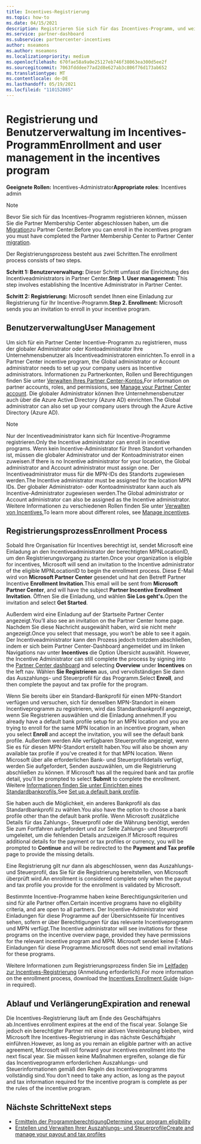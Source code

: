 ```yaml
---
title: Incentives-Registrierung
ms.topic: how-to
ms.date: 04/15/2021
description: Registrieren Sie sich für das Incentives-Programm, und weisen Sie die erforderlichen Rollen für die Benutzerverwaltung zu. In diesem Artikel wird der Registrierungsprozess beschrieben.
ms.service: partner-dashboard
ms.subservice: partnercenter-incentives
author: mseamons
ms.author: mseamons
ms.localizationpriority: medium
ms.openlocfilehash: 670fae58a9a0e25127eb746f38063ea300d5ee2f
ms.sourcegitcommit: 7063fdddee77ad2d8e627ab3c806f76d173ab652
ms.translationtype: MT
ms.contentlocale: de-DE
ms.lasthandoff: 05/19/2021
ms.locfileid: "110152085"
---
```

# <a name="enrollment-and-user-management-in-the-incentives-program"></a><span data-ttu-id="bab62-104">Registrierung und Benutzerverwaltung im Incentives-Programm</span><span class="sxs-lookup"><span data-stu-id="bab62-104">Enrollment and user management in the incentives program</span></span>

<span data-ttu-id="bab62-105">**Geeignete Rollen:** Incentives-Administrator</span><span class="sxs-lookup"><span data-stu-id="bab62-105">**Appropriate roles**: Incentives admin</span></span>

>[!NOTE]
><span data-ttu-id="bab62-106">Bevor Sie sich für das Incentives-Programm registrieren können, müssen Sie die Partner Membership Center abgeschlossen haben, um die [Migration](prepare-pmc-pc-migration.md)zu Partner Center.</span><span class="sxs-lookup"><span data-stu-id="bab62-106">Before you can enroll in the incentives program you must have completed the Partner Membership Center to Partner Center [migration](prepare-pmc-pc-migration.md).</span></span>

<span data-ttu-id="bab62-107">Der Registrierungsprozess besteht aus zwei Schritten.</span><span class="sxs-lookup"><span data-stu-id="bab62-107">The enrollment process consists of two steps.</span></span>

<span data-ttu-id="bab62-108">**Schritt 1: Benutzerverwaltung:** Dieser Schritt umfasst die Einrichtung des Incentiveadministrators in Partner Center.</span><span class="sxs-lookup"><span data-stu-id="bab62-108">**Step 1. User management:** This step involves establishing the Incentive Administrator in Partner Center.</span></span>

<span data-ttu-id="bab62-109">**Schritt 2: Registrierung:** Microsoft sendet Ihnen eine Einladung zur Registrierung für Ihr Incentive-Programm.</span><span class="sxs-lookup"><span data-stu-id="bab62-109">**Step 2. Enrollment:** Microsoft sends you an invitation to enroll in your incentive program.</span></span>

## <a name="user-management"></a><span data-ttu-id="bab62-110">Benutzerverwaltung</span><span class="sxs-lookup"><span data-stu-id="bab62-110">User Management</span></span>

<span data-ttu-id="bab62-111">Um sich für ein Partner Center Incentive-Programm zu registrieren, muss der globaler Administrator oder Kontoadministrator Ihre Unternehmensbenutzer als Incentiveadministratoren einrichten.</span><span class="sxs-lookup"><span data-stu-id="bab62-111">To enroll in a Partner Center incentive program, the Global administrator or Account administrator needs to set up your company users as Incentive administrators.</span></span> <span data-ttu-id="bab62-112">Informationen zu Partnerkonten, Rollen und Berechtigungen finden Sie unter [Verwalten Ihres Partner Center-Kontos.](partner-center-account-setup.md)</span><span class="sxs-lookup"><span data-stu-id="bab62-112">For information on partner accounts, roles, and permissions, see [Manage your Partner Center account](partner-center-account-setup.md).</span></span> <span data-ttu-id="bab62-113">Die globaler Administrator können Ihre Unternehmensbenutzer auch über die Azure Active Directory (Azure AD) einrichten.</span><span class="sxs-lookup"><span data-stu-id="bab62-113">The Global administrator can also set up your company users through the Azure Active Directory (Azure AD).</span></span>

>[!NOTE]
><span data-ttu-id="bab62-114">Nur der Incentiveadministrator kann sich für Incentive-Programme registrieren.</span><span class="sxs-lookup"><span data-stu-id="bab62-114">Only the Incentive administrator can enroll in incentive programs.</span></span> <span data-ttu-id="bab62-115">Wenn kein Incentive-Administrator für Ihren Standort vorhanden ist, müssen die globaler Administrator und der Kontoadministrator einen zuweisen.</span><span class="sxs-lookup"><span data-stu-id="bab62-115">If there is no Incentive administrator for your location, the Global administrator and Account administrator must assign one.</span></span> <span data-ttu-id="bab62-116">Der Incentiveadministrator muss für die MPN-IDs des Standorts zugewiesen werden.</span><span class="sxs-lookup"><span data-stu-id="bab62-116">The Incentive administrator must be assigned for the location MPN IDs.</span></span> <span data-ttu-id="bab62-117">Der globaler Administrator- oder Kontoadministrator kann auch als Incentive-Administrator zugewiesen werden.</span><span class="sxs-lookup"><span data-stu-id="bab62-117">The Global administrator or Account administrator can also be assigned as the Incentive administrator.</span></span> <span data-ttu-id="bab62-118">Weitere Informationen zu verschiedenen Rollen finden Sie unter [Verwalten von Incentives.](permissions-overview.md#manage-incentives)</span><span class="sxs-lookup"><span data-stu-id="bab62-118">To learn more about different roles, see [Manage incentives](permissions-overview.md#manage-incentives).</span></span>

## <a name="enrollment-process"></a><span data-ttu-id="bab62-119">Registrierungsprozess</span><span class="sxs-lookup"><span data-stu-id="bab62-119">Enrollment Process</span></span>

<span data-ttu-id="bab62-120">Sobald Ihre Organisation für Incentives berechtigt ist, sendet Microsoft eine Einladung an den Incentiveadministrator der berechtigten MPNLocationID, um den Registrierungsvorgang zu starten.</span><span class="sxs-lookup"><span data-stu-id="bab62-120">Once your organization is eligible for incentives, Microsoft will send an invitation to the Incentive administrator of the eligible MPNLocationID to begin the enrollment process.</span></span> <span data-ttu-id="bab62-121">Diese E-Mail wird von **Microsoft Partner Center** gesendet und hat den Betreff Partner Incentive **Enrollment Invitation**.</span><span class="sxs-lookup"><span data-stu-id="bab62-121">This email will be sent from **Microsoft Partner Center**, and will have the subject **Partner Incentive Enrollment Invitation**.</span></span> <span data-ttu-id="bab62-122">Öffnen Sie die Einladung, und wählen **Sie Los geht's.**</span><span class="sxs-lookup"><span data-stu-id="bab62-122">Open the invitation and select **Get Started**.</span></span>

<span data-ttu-id="bab62-123">Außerdem wird eine Einladung auf der Startseite Partner Center angezeigt.</span><span class="sxs-lookup"><span data-stu-id="bab62-123">You’ll also see an invitation on the Partner Center home page.</span></span> <span data-ttu-id="bab62-124">Nachdem Sie diese Nachricht ausgewählt haben, wird sie nicht mehr angezeigt.</span><span class="sxs-lookup"><span data-stu-id="bab62-124">Once you select that message, you won’t be able to see it again.</span></span> <span data-ttu-id="bab62-125">Der Incentiveadministrator kann den Prozess jedoch trotzdem abschließen, indem  er sich beim Partner Center-Dashboard angemeldet und im linken Navigations nav unter **Incentives** die Option Übersicht auswählt. [](https://partner.microsoft.com/dashboard/)</span><span class="sxs-lookup"><span data-stu-id="bab62-125">However, the Incentive Administrator can still complete the process by signing into the [Partner Center dashboard](https://partner.microsoft.com/dashboard/) and selecting **Overview** under **Incentives** on the left nav.</span></span> <span data-ttu-id="bab62-126">Wählen **Sie Registrieren** aus, und vervollständigen Sie dann das Auszahlungs- und Steuerprofil für das Programm.</span><span class="sxs-lookup"><span data-stu-id="bab62-126">Select **Enroll**, and then complete the payout and tax profile for the program.</span></span>

<span data-ttu-id="bab62-127">Wenn Sie bereits über ein Standard-Bankprofil für einen MPN-Standort verfügen und versuchen, sich für  denselben MPN-Standort in einem Incentiveprogramm zu registrieren, wird das Standardbankprofil angezeigt, wenn Sie Registrieren auswählen und die Einladung annehmen.</span><span class="sxs-lookup"><span data-stu-id="bab62-127">If you already have a default bank profile setup for an MPN location and you are trying to enroll for the same MPN location in an incentive program, when you select **Enroll** and accept the invitation, you will see the default bank profile.</span></span> <span data-ttu-id="bab62-128">Außerdem werden Alle verfügbaren Steuerprofile angezeigt, wenn Sie es für diesen MPN-Standort erstellt haben.</span><span class="sxs-lookup"><span data-stu-id="bab62-128">You will also be shown any available tax profile if you've created it for that MPN location.</span></span> <span data-ttu-id="bab62-129">Wenn Microsoft über alle erforderlichen Bank- und Steuerprofildetails verfügt, werden Sie aufgefordert, Senden auszuwählen, um die Registrierung abschließen zu können. </span><span class="sxs-lookup"><span data-stu-id="bab62-129">If Microsoft has all the required bank and tax profile detail, you'll be prompted to select **Submit** to complete the enrollment.</span></span> <span data-ttu-id="bab62-130">Weitere [Informationen finden Sie unter Einrichten eines Standardbankprofils.](incentives-create-and-manage-your-payout-and-tax-profiles.md#set-up-a-default-bank-profile)</span><span class="sxs-lookup"><span data-stu-id="bab62-130">See [Set up a default bank profile](incentives-create-and-manage-your-payout-and-tax-profiles.md#set-up-a-default-bank-profile).</span></span>

<span data-ttu-id="bab62-131">Sie haben auch die Möglichkeit, ein anderes Bankprofil als das Standardbankprofil zu wählen.</span><span class="sxs-lookup"><span data-stu-id="bab62-131">You also have the option to choose a bank profile other than the default bank profile.</span></span> <span data-ttu-id="bab62-132">Wenn Microsoft zusätzliche Details für das Zahlungs-, Steuerprofil oder  die Währung benötigt,  werden Sie zum Fortfahren aufgefordert und zur Seite Zahlungs- und Steuerprofil umgeleitet, um die fehlenden Details anzuzeigen.</span><span class="sxs-lookup"><span data-stu-id="bab62-132">If Microsoft requires additional details for the payment or tax profiles or currency, you will be prompted to **Continue** and will be redirected to the **Payment and Tax profile** page to provide the missing details.</span></span> 

<span data-ttu-id="bab62-133">Eine Registrierung gilt nur dann als abgeschlossen, wenn das Auszahlungs- und Steuerprofil, das Sie für die Registrierung bereitstellen, von Microsoft überprüft wird.</span><span class="sxs-lookup"><span data-stu-id="bab62-133">An enrollment is considered complete only when the payout and tax profile you provide for the enrollment is validated by Microsoft.</span></span>

<span data-ttu-id="bab62-134">Bestimmte Incentive-Programme haben keine Berechtigungskriterien und sind für alle Partner offen.</span><span class="sxs-lookup"><span data-stu-id="bab62-134">Certain incentive programs have no eligibility criteria, and are open to all partners.</span></span> <span data-ttu-id="bab62-135">Der Incentive-Administrator wird Einladungen für diese Programme auf der Übersichtsseite für Incentives sehen, sofern er über Berechtigungen für das relevante Incentiveprogramm und MPN verfügt.</span><span class="sxs-lookup"><span data-stu-id="bab62-135">The Incentive administrator will see invitations for these programs on the incentive overview page, provided they have permissions for the relevant incentive program and MPN.</span></span> <span data-ttu-id="bab62-136">Microsoft sendet keine E-Mail-Einladungen für diese Programme.</span><span class="sxs-lookup"><span data-stu-id="bab62-136">Microsoft does not send email invitations for these programs.</span></span>

<span data-ttu-id="bab62-137">Weitere Informationen zum Registrierungsprozess finden Sie im [Leitfaden zur Incentives-Registrierung](https://partner.microsoft.com/resources/detail/partner-center-incentives-enrollment-pdf) (Anmeldung erforderlich).</span><span class="sxs-lookup"><span data-stu-id="bab62-137">For more information on the enrollment process, download the [Incentives Enrollment Guide](https://partner.microsoft.com/resources/detail/partner-center-incentives-enrollment-pdf) (sign-in required).</span></span>

## <a name="expiration-and-renewal"></a><span data-ttu-id="bab62-138">Ablauf und Verlängerung</span><span class="sxs-lookup"><span data-stu-id="bab62-138">Expiration and renewal</span></span>

<span data-ttu-id="bab62-139">Die Incentives-Registrierung läuft am Ende des Geschäftsjahrs ab.</span><span class="sxs-lookup"><span data-stu-id="bab62-139">Incentives enrollment expires at the end of the fiscal year.</span></span> <span data-ttu-id="bab62-140">Solange Sie jedoch ein berechtigter Partner mit einer aktiven Vereinbarung bleiben, wird Microsoft Ihre Incentives-Registrierung in das nächste Geschäftsjahr einführen.</span><span class="sxs-lookup"><span data-stu-id="bab62-140">However, as long as you remain an eligible partner with an active agreement, Microsoft will roll forward your incentives enrollment into the next fiscal year.</span></span> <span data-ttu-id="bab62-141">Sie müssen keine Maßnahmen ergreifen, solange die für das Incentiveprogramm erforderlichen Auszahlungs- und Steuerinformationen gemäß den Regeln des Incentiveprogramms vollständig sind.</span><span class="sxs-lookup"><span data-stu-id="bab62-141">You don't need to take any action, as long as the payout and tax information required for the incentive program is complete as per the rules of the incentive program.</span></span>

## <a name="next-steps"></a><span data-ttu-id="bab62-142">Nächste Schritte</span><span class="sxs-lookup"><span data-stu-id="bab62-142">Next steps</span></span>

- [<span data-ttu-id="bab62-143">Ermitteln der Programmberechtigung</span><span class="sxs-lookup"><span data-stu-id="bab62-143">Determine your program eligibility</span></span>](incentives-determined-your-program-eligibility.md)
- [<span data-ttu-id="bab62-144">Erstellen und Verwalten Ihrer Auszahlungs- und Steuerprofile</span><span class="sxs-lookup"><span data-stu-id="bab62-144">Create and manage your payout and tax profiles</span></span>](incentives-create-and-manage-your-payout-and-tax-profiles.md)
